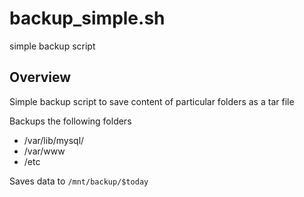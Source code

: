 # backup_simple.sh

simple backup script

## Overview

Simple backup script to save content of particular folders as a tar file

Backups the following folders

- /var/lib/mysql/
- /var/www
- /etc

Saves data to `/mnt/backup/$today`



